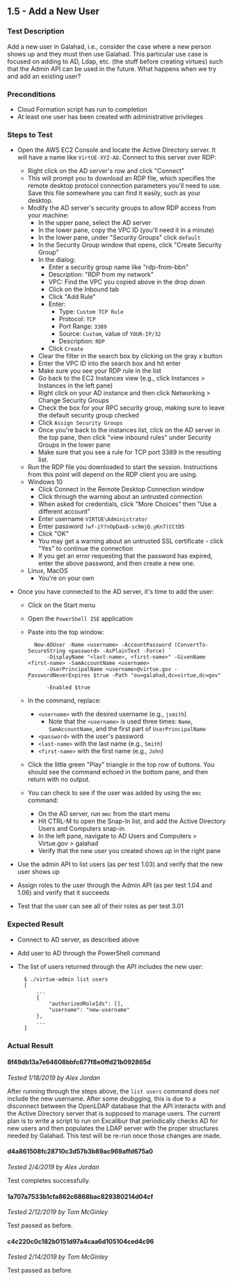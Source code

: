 ## 1.5 - Add a New User

### Test Description

Add a new user in Galahad, i.e., consider the case where a new person shows up and they must then use Galahad. This particular use case is focused on adding to AD, Ldap, etc. (the stuff before creating virtues) such that the Admin API can be used in the future. What happens when we try and add an existing user?

### Preconditions

- Cloud Formation script has run to completion
- At least one user has been created with administrative privileges

### Steps to Test

- Open the AWS EC2 Console and locate the Active Directory server. It will have a name like `VirtUE-XYZ-AD`. Connect to this server over RDP:
    - Right click on the AD server's row and click "Connect"
    - This will prompt you to download an RDP file, which specifies the remote desktop protocol connection parameters you'll need to use. Save this file somewhere you can find it easily, such as your desktop.
    - Modify the AD server's security groups to allow RDP access from your machine:
        - In the upper pane, select the AD server
        - In the lower pane, copy the VPC ID (you'll need it in a minute)
        - In the lower pane, under "Security Groups" click `default`
        - In the Security Group window that opens, click "Create Security Group"
        - In the dialog: 
            - Enter a security group name like "rdp-from-bbn"
            - Description: "RDP from my network"
            - VPC: Find the VPC you copied above in the drop down
            - Click on the Inbound tab
            - Click "Add Rule"
            - Enter:
                - Type: `Custom TCP Rule`
                - Protocol: `TCP`
                - Port Range: `3389`
                - Source: `Custom`, value of `YOUR-IP/32`
                - Description: `RDP`
            - Click `Create`
        - Clear the filter in the search box by clicking on the gray x button
        - Enter the VPC ID into the search box and hit enter
        - Make sure you see your RDP rule in the list
        - Go back to the EC2 Instances view (e.g., click Instances > Instances in the left pane)
        - Right click on your AD instance and then click Networking > Change Security Groups
        - Check the box for your RPC security group, making sure to leave the default security group checked
        - Click `Assign Security Groups`
        - Once you're back to the instances list, click on the AD server in the top pane, then click "view inbound rules" under Security Groups in the lower pane
        - Make sure that you see a rule for TCP port 3389 in the resulting list.
    - Run the RDP file you downloaded to start the session. Instructions from this point will depend on the RDP client you are using.
    - Windows 10
        - Click Connect in the Remote Desktop Connection window
        - Click through the warning about an untrusted connection
        - When asked for credentials, click "More Choices" then "Use a different account"
        - Enter username `VIRTUE\Administrator`
        - Enter password `)wf-iY?nOpDaxB-sc9mjQ.yKn7(CCtD5`
        - Click "OK"
        - You may get a warning about an untrusted SSL certificate - click "Yes" to continue the connection
        - If you get an error requesting that the password has expired, enter the above password, and then create a new one.
    - Linux, MacOS
        - You're on your own

- Once you have connected to the AD server, it's time to add the user:
    - Click on the Start menu
    - Open the `PowerShell ISE` application
    - Paste into the top window:

            New-ADUser -Name <username> -AccountPassword (ConvertTo-SecureString <password> -AsPlainText -Force) `
                -DisplayName "<last-name>, <first-name>" -GivenName <first-name> -SamAccountName <username> `
                -UserPrincipalName <username>@virtue.gov -PasswordNeverExpires $true -Path "ou=galahad,dc=virtue,dc=gov" `
                -Enabled $true

    - In the command, replace:
        - `<username>` with the desired username (e.g., `jsmith`)
            - Note that the `<username>` is used three times: `Name`, `SamAccountName`, and the first part of `UserPrincipalName`
        - `<password>` with the user's password
        - `<last-name>` with the last name (e.g., `Smith`)
        - `<first-name>` with the first name (e.g., `John`)
    - Click the little green "Play" triangle in the top row of buttons. You should see the command echoed in the bottom pane, and then return with no output.
    - You can check to see if the user was added by using the `mmc` command:
        - On the AD server, run `mmc` from the start menu
        - Hit CTRL-M to open the Snap-In list, and add the Active Directory Users and Computers snap-in
        - In the left pane, navigate to AD Users and Computers > Virtue.gov > galahad
        - Verify that the new user you created shows up in the right pane

- Use the admin API to list users (as per test 1.03) and verify that the new user shows up
- Assign roles to the user through the Admin API (as per test 1.04 and 1.06) and verify that it succeeds
- Test that the user can see all of their roles as per test 3.01

### Expected Result

- Connect to AD server, as described above
- Add user to AD through the PowerShell command
- The list of users returned through the API includes the new user:

        $ ./virtue-admin list users
        [
            ...
            {
                "authorizedRoleIds": [],
                "username": "new-username"
            },
            ...
        ]

### Actual Result

#### 8f49db13a7e64608bbfc677f8e0ffd21b092865d

*Tested 1/18/2019 by Alex Jordan*

After running through the steps above, the `list users` command does *not* include the new username. After some deubgging, this is due to a disconnect between the OpenLDAP database that the API interacts with and the Active Directory server that is supposed to manage users. The current plan is to write a script to run on Excalibur that periodically checks AD for new users and then populates the LDAP server with the proper structures needed by Galahad. This test will be re-run once those changes are made.

#### d4a861508fc28710c3d57b3b89ac969affd675a0

*Tested 2/4/2019 by Alex Jordan*

Test completes successfully.

#### 1a707a7533b1cfa862c6868bac829380214d04cf

*Tested 2/12/2019 by Tom McGinley*

Test passed as before.

#### c4c220c0c182b0151d97a4caa6d105104ced4c96

*Tested 2/14/2019 by Tom McGinley*

Test passed as before.
